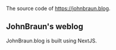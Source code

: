 The source code of https://johnbraun.blog.

## JohnBraun's weblog
JohnBraun.blog is built using NextJS.
